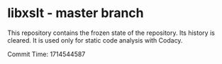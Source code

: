 # libxslt - master branch

This repository contains the frozen state of the repository.
Its history is cleared. It is used only for static code
analysis with Codacy.

Commit Time: 1714544587